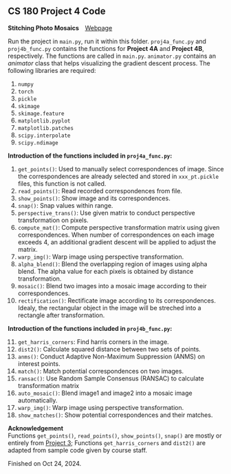 ## CS 180 Project 4 Code

**Stitching Photo Mosaics**&emsp;[Webpage](https://davidpaulwei.github.io/cs180/proj4/)

Run the project in `main.py`, run it within this folder. `proj4a_func.py` and `proj4b_func.py` contains the functions for **Project 4A** and **Project 4B**, respectively. The functions are called in `main.py`. `animator.py` contains an _animator_ class that helps visualizing the gradient descent process. The following libraries are required:

1. `numpy`
2. `torch`
3. `pickle`
4. `skimage`
5. `skimage.feature`
6. `matplotlib.pyplot`
7. `matplotlib.patches`
8. `scipy.interpolate`
9. `scipy.ndimage`

**Introduction of the functions included in `proj4a_func.py`:**   

1. `get_points()`: Used to manually select correspondences of image. Since the correspondences are already selected and stored in `xxx_pt.pickle` files, this function is not called.
2. `read_points()`: Read recorded correspondences from file.
3. `show_points()`: Show image and its correspondences.
4. `snap()`: Snap values within range.
5.  `perspective_trans()`: Use given matrix to conduct perspective transformation on pixels.
6. `compute_mat()`: Compute perspective transformation matrix using given correspondences. When number of correspondences on each image exceeds 4, an additional gradient descent will be applied to adjust the matrix.
7. `warp_img()`: Warp image using perspective transformation.
8. `alpha_blend()`: Blend the overlapping region of images using alpha blend. The alpha value for each pixels is obtained by distance transformation.
9. `mosaic()`: Blend two images into a mosaic image according to their correspondences.
10. `rectification()`: Rectificate image according to its correspondences. Idealy, the rectangular object in the image will be streched into a rectangle after transformation.

**Introduction of the functions included in `proj4b_func.py`:**   

11. `get_harris_corners`: Find harris corners in the image. 
12. `dist2()`: Calculate squared distance between two sets of points.
13. `anms()`: Conduct Adaptive Non-Maximum Suppression (ANMS) on interest points.
14. `match()`: Match potential correspondences on two images.
15. `ransac()`: Use Random Sample Consensus (RANSAC) to calculate transformation matrix
16. `auto_mosaic()`: Blend image1 and image2 into a mosaic image automatically.
17. `warp_img()`: Warp image using perspective transformation.
18. `show_matches()`: Show potential correspondences and their matches.
    
**Acknowledgement**   
Functions `get_points()`, `read_points()`, `show_points()`, `snap()` are mostly or entirely from [Project 3](https://github.com/davidpaulwei/cs180/tree/main/proj3/code); Functions `get_harris_corners` and `dist2()` are adapted from sample code given by course staff.

Finished on Oct 24, 2024.

